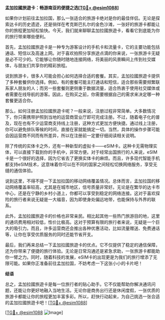 **孟加拉國旅遊卡：畅游南亚的便捷之选[[TG💪+ @esim1088](https://t.me/s/esim1088)]**

如果你计划前往孟加拉国，那么一张适合的旅游卡绝对是你的最佳伴侣。无论是探索达卡的历史遗迹，还是徜徉在考克斯巴扎尔的金色沙滩，一张好的旅游卡都能让你的旅程更加轻松愉快。今天，我们就来聊聊孟加拉國旅遊卡，看看它到底能为你的旅行带来哪些便利。

首先，孟加拉國旅遊卡是一种专为游客设计的手机卡和流量卡，它的主要功能包括通话、短信以及高速上网。对于喜欢拍照分享旅途点滴的你来说，一张旅游卡无疑是必不可少的。它能够让你随时随地连接网络，将美丽的风景瞬间上传到社交媒体，与朋友们共享你的精彩旅程。

说到旅游卡，很多人可能会担心如何选择合适的套餐。其实，孟加拉國旅遊卡提供了多种套餐供你选择。例如，有的套餐可能主打通话和短信，适合那些需要频繁联系家人朋友的人；而另一些套餐则更侧重于数据流量，适合热衷于使用社交媒体或者需要在线导航的游客。因此，在购买之前，你需要根据自己的需求来决定哪一种套餐更适合你。

那么，如何注册孟加拉國旅遊卡呢？一般来说，注册过程非常简单。大多数情况下，你只需携带护照到当地的运营商营业厅即可完成注册。不过，随着电子化的普及，现在也有不少运营商支持线上注册，这种方式更加方便快捷。通过线上注册，你可以避免排队等候的时间，直接在家就能搞定一切。当然，具体的操作步骤可能会因运营商不同而有所差异，所以在注册前一定要仔细阅读相关说明。

除了传统的实体卡之外，还有一种新型的虚拟卡——eSIM卡。这种卡无需物理实体，可以直接下载到你的手机中，非常方便。对于经常出国旅行的人来说，eSIM卡是一个很好的选择，因为它省去了更换实体卡的麻烦。而且，许多现代智能手机都支持eSIM技术，这意味着你可以在不同的国家之间轻松切换网络服务，享受无缝的通信体验。

说到这里，不得不提一下孟加拉国的移动网络覆盖情况。总体而言，孟加拉国的移动网络覆盖率较高，尤其是在城市地区，信号质量非常好。无论是在繁华的达卡市中心，还是在宁静的乡村小道上，你都可以享受到稳定的网络连接。这对于喜欢探险的旅行者来说无疑是一大福音，因为即使身处偏远地带，也能保持与外界的联系。

此外，孟加拉國旅遊卡的价格也非常亲民。相比起其他一些热门旅游目的地，这里的通讯费用相对较低，性价比极高。这对于预算有限的旅行者来说，无疑是一个巨大的吸引力。而且，许多运营商还会推出各种优惠活动，比如流量赠送、免费通话等，让你在享受优质服务的同时还能节省开支。

最后，我们再来总结一下孟加拉國旅遊卡的优点。它不仅提供了稳定的通信保障，还为你带来了便捷的旅行体验。无论是日常沟通还是紧急求助，一张旅游卡都能助你一臂之力。同时，随着科技的发展，eSIM卡的出现更是为我们的旅行增添了无限可能。如果你正准备前往孟加拉国，不妨考虑一下这张小小的卡片吧！

**结语**

总之，孟加拉國旅遊卡是每一位旅行者的贴心助手。它不仅能帮助你解决通讯问题，还能让你更好地融入当地生活。无论你是商务出行还是休闲度假，一张优质的旅游卡都能让你的旅程更加丰富多彩。所以，赶快行动起来，为自己挑选一张合适的孟加拉國旅遊卡吧！[[TG💪+ @esim1088](https://t.me/s/esim1088)]

[[TG💪+ @esim1088](https://t.me/s/esim1088) ![Image](https://i.postimg.cc/4NQfJmqS/Snipaste-2025-05-13-00-14-12.png)]